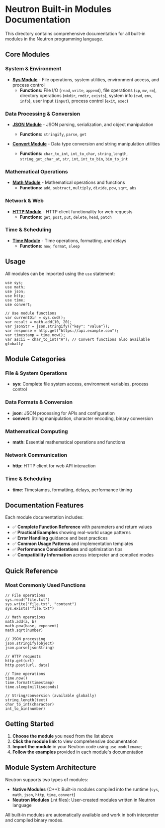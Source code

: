 # Neutron Built-in Modules Documentation

This directory contains comprehensive documentation for all built-in modules in the Neutron programming language.

## Core Modules

### System & Environment
- **[Sys Module](sys_module.md)** - File operations, system utilities, environment access, and process control
  - **Functions:** File I/O (`read`, `write`, `append`), file operations (`cp`, `mv`, `rm`), directory operations (`mkdir`, `rmdir`, `exists`), system info (`cwd`, `env`, `info`), user input (`input`), process control (`exit`, `exec`)

### Data Processing & Conversion  
- **[JSON Module](json_module.md)** - JSON parsing, serialization, and object manipulation
  - **Functions:** `stringify`, `parse`, `get`
  
- **[Convert Module](convert_module.md)** - Data type conversion and string manipulation utilities
  - **Functions:** `char_to_int`, `int_to_char`, `string_length`, `string_get_char_at`, `str`, `int`, `int_to_bin`, `bin_to_int`

### Mathematical Operations
- **[Math Module](math_module.md)** - Mathematical operations and functions
  - **Functions:** `add`, `subtract`, `multiply`, `divide`, `pow`, `sqrt`, `abs`

### Network & Web
- **[HTTP Module](http_module.md)** - HTTP client functionality for web requests
  - **Functions:** `get`, `post`, `put`, `delete`, `head`, `patch`

### Time & Scheduling
- **[Time Module](time_module.md)** - Time operations, formatting, and delays
  - **Functions:** `now`, `format`, `sleep`

## Usage

All modules can be imported using the `use` statement:

```neutron
use sys;
use math;
use json;
use http;
use time;
use convert;

// Use module functions
var currentDir = sys.cwd();
var result = math.add(10, 20);
var jsonStr = json.stringify({"key": "value"});
var response = http.get("https://api.example.com");
var timestamp = time.now();
var ascii = char_to_int("A"); // Convert functions also available globally
```

## Module Categories

### **File & System Operations**
- **sys**: Complete file system access, environment variables, process control

### **Data Formats & Conversion**  
- **json**: JSON processing for APIs and configuration
- **convert**: String manipulation, character encoding, binary conversion

### **Mathematical Computing**
- **math**: Essential mathematical operations and functions

### **Network Communication**
- **http**: HTTP client for web API interaction

### **Time & Scheduling**
- **time**: Timestamps, formatting, delays, performance timing

## Documentation Features

Each module documentation includes:

- ✅ **Complete Function Reference** with parameters and return values
- ✅ **Practical Examples** showing real-world usage patterns  
- ✅ **Error Handling** guidance and best practices
- ✅ **Common Usage Patterns** and implementation templates
- ✅ **Performance Considerations** and optimization tips
- ✅ **Compatibility Information** across interpreter and compiled modes

## Quick Reference

### Most Commonly Used Functions

```neutron
// File operations
sys.read("file.txt")
sys.write("file.txt", "content")
sys.exists("file.txt")

// Math operations  
math.add(a, b)
math.pow(base, exponent)
math.sqrt(number)

// JSON processing
json.stringify(object)
json.parse(jsonString)

// HTTP requests
http.get(url)
http.post(url, data)

// Time operations
time.now()
time.format(timestamp)
time.sleep(milliseconds)

// String/conversion (available globally)
string_length(text)
char_to_int(character)
int_to_bin(number)
```

## Getting Started

1. **Choose the module** you need from the list above
2. **Click the module link** to view comprehensive documentation
3. **Import the module** in your Neutron code using `use modulename;`
4. **Follow the examples** provided in each module's documentation

## Module System Architecture

Neutron supports two types of modules:

- **Native Modules** (C++): Built-in modules compiled into the runtime (`sys`, `math`, `json`, `http`, `time`, `convert`)
- **Neutron Modules** (.nt files): User-created modules written in Neutron language

All built-in modules are automatically available and work in both interpreter and compiled binary modes.
